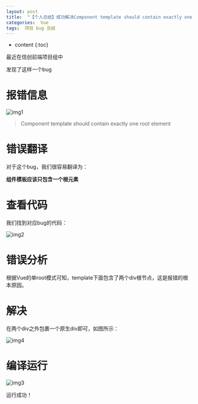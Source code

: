 ```yaml
---
layout: post
title:  "【个人总结】成功解决Component template should contain exactly one root element"
categories:  Vue
tags:  项目 bug 总结
---
```


* content
{:toc}

最近在信创前端项目组中

发现了这样一个bug

# 报错信息

![img1](http://www.cywjw99.com/img_vue_bug/1.svg)

> Component template should contain exactly one root element

# 错误翻译

对于这个bug，我们很容易翻译为：

**组件模板应该只包含一个根元素**

# 查看代码

我们找到对应bug的代码：

![img2](http://www.cywjw99.com/img_vue_bug/2.svg)

# 错误分析

根据Vue的单root模式可知，template下面包含了两个div根节点，这是报错的根本原因。

# 解决

在两个div之外包裹一个原生div即可，如图所示：

![img4](http://www.cywjw99.com/img_vue_bug/4.svg)

# 编译运行

![img3](http://www.cywjw99.com/img_vue_bug/3.svg)

运行成功！